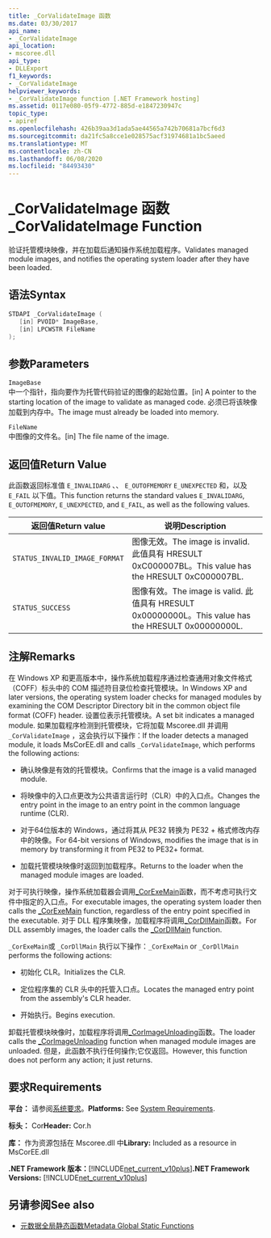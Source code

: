 ```yaml
---
title: _CorValidateImage 函数
ms.date: 03/30/2017
api_name:
- _CorValidateImage
api_location:
- mscoree.dll
api_type:
- DLLExport
f1_keywords:
- _CorValidateImage
helpviewer_keywords:
- _CorValidateImage function [.NET Framework hosting]
ms.assetid: 0117e080-05f9-4772-885d-e1847230947c
topic_type:
- apiref
ms.openlocfilehash: 426b39aa3d1ada5ae44565a742b70681a7bcf6d3
ms.sourcegitcommit: da21fc5a8cce1e028575acf31974681a1bc5aeed
ms.translationtype: MT
ms.contentlocale: zh-CN
ms.lasthandoff: 06/08/2020
ms.locfileid: "84493430"
---
```

# <a name="_corvalidateimage-function"></a><span data-ttu-id="27fc2-102">_CorValidateImage 函数</span><span class="sxs-lookup"><span data-stu-id="27fc2-102">_CorValidateImage Function</span></span>
<span data-ttu-id="27fc2-103">验证托管模块映像，并在加载后通知操作系统加载程序。</span><span class="sxs-lookup"><span data-stu-id="27fc2-103">Validates managed module images, and notifies the operating system loader after they have been loaded.</span></span>  
  
## <a name="syntax"></a><span data-ttu-id="27fc2-104">语法</span><span class="sxs-lookup"><span data-stu-id="27fc2-104">Syntax</span></span>  
  
```cpp  
STDAPI _CorValidateImage (
   [in] PVOID* ImageBase,  
   [in] LPCWSTR FileName  
);  
```  
  
## <a name="parameters"></a><span data-ttu-id="27fc2-105">参数</span><span class="sxs-lookup"><span data-stu-id="27fc2-105">Parameters</span></span>  
 `ImageBase`  
 <span data-ttu-id="27fc2-106">中一个指针，指向要作为托管代码验证的图像的起始位置。</span><span class="sxs-lookup"><span data-stu-id="27fc2-106">[in] A pointer to the starting location of the image to validate as managed code.</span></span> <span data-ttu-id="27fc2-107">必须已将该映像加载到内存中。</span><span class="sxs-lookup"><span data-stu-id="27fc2-107">The image must already be loaded into memory.</span></span>  
  
 `FileName`  
 <span data-ttu-id="27fc2-108">中图像的文件名。</span><span class="sxs-lookup"><span data-stu-id="27fc2-108">[in] The file name of the image.</span></span>  
  
## <a name="return-value"></a><span data-ttu-id="27fc2-109">返回值</span><span class="sxs-lookup"><span data-stu-id="27fc2-109">Return Value</span></span>  
 <span data-ttu-id="27fc2-110">此函数返回标准值 `E_INVALIDARG` 、、 `E_OUTOFMEMORY` `E_UNEXPECTED` 和，以及 `E_FAIL` 以下值。</span><span class="sxs-lookup"><span data-stu-id="27fc2-110">This function returns the standard values `E_INVALIDARG`, `E_OUTOFMEMORY`, `E_UNEXPECTED`, and `E_FAIL`, as well as the following values.</span></span>  
  
|<span data-ttu-id="27fc2-111">返回值</span><span class="sxs-lookup"><span data-stu-id="27fc2-111">Return value</span></span>|<span data-ttu-id="27fc2-112">说明</span><span class="sxs-lookup"><span data-stu-id="27fc2-112">Description</span></span>|  
|------------------|-----------------|  
|`STATUS_INVALID_IMAGE_FORMAT`|<span data-ttu-id="27fc2-113">图像无效。</span><span class="sxs-lookup"><span data-stu-id="27fc2-113">The image is invalid.</span></span> <span data-ttu-id="27fc2-114">此值具有 HRESULT 0xC000007BL。</span><span class="sxs-lookup"><span data-stu-id="27fc2-114">This value has the HRESULT 0xC000007BL.</span></span>|  
|`STATUS_SUCCESS`|<span data-ttu-id="27fc2-115">图像有效。</span><span class="sxs-lookup"><span data-stu-id="27fc2-115">The image is valid.</span></span> <span data-ttu-id="27fc2-116">此值具有 HRESULT 0x00000000L。</span><span class="sxs-lookup"><span data-stu-id="27fc2-116">This value has the HRESULT 0x00000000L.</span></span>|  
  
## <a name="remarks"></a><span data-ttu-id="27fc2-117">注解</span><span class="sxs-lookup"><span data-stu-id="27fc2-117">Remarks</span></span>  
 <span data-ttu-id="27fc2-118">在 Windows XP 和更高版本中，操作系统加载程序通过检查通用对象文件格式（COFF）标头中的 COM 描述符目录位检查托管模块。</span><span class="sxs-lookup"><span data-stu-id="27fc2-118">In Windows XP and later versions, the operating system loader checks for managed modules by examining the COM Descriptor Directory bit in the common object file format (COFF) header.</span></span> <span data-ttu-id="27fc2-119">设置位表示托管模块。</span><span class="sxs-lookup"><span data-stu-id="27fc2-119">A set bit indicates a managed module.</span></span> <span data-ttu-id="27fc2-120">如果加载程序检测到托管模块，它将加载 Mscoree.dll 并调用 `_CorValidateImage` ，这会执行以下操作：</span><span class="sxs-lookup"><span data-stu-id="27fc2-120">If the loader detects a managed module, it loads MsCorEE.dll and calls `_CorValidateImage`, which performs the following actions:</span></span>  
  
- <span data-ttu-id="27fc2-121">确认映像是有效的托管模块。</span><span class="sxs-lookup"><span data-stu-id="27fc2-121">Confirms that the image is a valid managed module.</span></span>  
  
- <span data-ttu-id="27fc2-122">将映像中的入口点更改为公共语言运行时（CLR）中的入口点。</span><span class="sxs-lookup"><span data-stu-id="27fc2-122">Changes the entry point in the image to an entry point in the common language runtime (CLR).</span></span>  
  
- <span data-ttu-id="27fc2-123">对于64位版本的 Windows，通过将其从 PE32 转换为 PE32 + 格式修改内存中的映像。</span><span class="sxs-lookup"><span data-stu-id="27fc2-123">For 64-bit versions of Windows, modifies the image that is in memory by transforming it from PE32 to PE32+ format.</span></span>  
  
- <span data-ttu-id="27fc2-124">加载托管模块映像时返回到加载程序。</span><span class="sxs-lookup"><span data-stu-id="27fc2-124">Returns to the loader when the managed module images are loaded.</span></span>  
  
 <span data-ttu-id="27fc2-125">对于可执行映像，操作系统加载器会调用[_CorExeMain](corexemain-function.md)函数，而不考虑可执行文件中指定的入口点。</span><span class="sxs-lookup"><span data-stu-id="27fc2-125">For executable images, the operating system loader then calls the [_CorExeMain](corexemain-function.md) function, regardless of the entry point specified in the executable.</span></span> <span data-ttu-id="27fc2-126">对于 DLL 程序集映像，加载程序将调用[_CorDllMain](cordllmain-function.md)函数。</span><span class="sxs-lookup"><span data-stu-id="27fc2-126">For DLL assembly images, the loader calls the [_CorDllMain](cordllmain-function.md) function.</span></span>  
  
 <span data-ttu-id="27fc2-127">`_CorExeMain`或 `_CorDllMain` 执行以下操作：</span><span class="sxs-lookup"><span data-stu-id="27fc2-127">`_CorExeMain` or `_CorDllMain` performs the following actions:</span></span>  
  
- <span data-ttu-id="27fc2-128">初始化 CLR。</span><span class="sxs-lookup"><span data-stu-id="27fc2-128">Initializes the CLR.</span></span>  
  
- <span data-ttu-id="27fc2-129">定位程序集的 CLR 头中的托管入口点。</span><span class="sxs-lookup"><span data-stu-id="27fc2-129">Locates the managed entry point from the assembly's CLR header.</span></span>  
  
- <span data-ttu-id="27fc2-130">开始执行。</span><span class="sxs-lookup"><span data-stu-id="27fc2-130">Begins execution.</span></span>  
  
 <span data-ttu-id="27fc2-131">卸载托管模块映像时，加载程序将调用[_CorImageUnloading](corimageunloading-function.md)函数。</span><span class="sxs-lookup"><span data-stu-id="27fc2-131">The loader calls the [_CorImageUnloading](corimageunloading-function.md) function when managed module images are unloaded.</span></span> <span data-ttu-id="27fc2-132">但是，此函数不执行任何操作;它仅返回。</span><span class="sxs-lookup"><span data-stu-id="27fc2-132">However, this function does not perform any action; it just returns.</span></span>  
  
## <a name="requirements"></a><span data-ttu-id="27fc2-133">要求</span><span class="sxs-lookup"><span data-stu-id="27fc2-133">Requirements</span></span>  
 <span data-ttu-id="27fc2-134">**平台：** 请参阅[系统要求](../../get-started/system-requirements.md)。</span><span class="sxs-lookup"><span data-stu-id="27fc2-134">**Platforms:** See [System Requirements](../../get-started/system-requirements.md).</span></span>  
  
 <span data-ttu-id="27fc2-135">**标头：** Cor</span><span class="sxs-lookup"><span data-stu-id="27fc2-135">**Header:** Cor.h</span></span>  
  
 <span data-ttu-id="27fc2-136">**库：** 作为资源包括在 Mscoree.dll 中</span><span class="sxs-lookup"><span data-stu-id="27fc2-136">**Library:** Included as a resource in MsCorEE.dll</span></span>  
  
 <span data-ttu-id="27fc2-137">**.NET Framework 版本：**[!INCLUDE[net_current_v10plus](../../../../includes/net-current-v10plus-md.md)]</span><span class="sxs-lookup"><span data-stu-id="27fc2-137">**.NET Framework Versions:** [!INCLUDE[net_current_v10plus](../../../../includes/net-current-v10plus-md.md)]</span></span>  
  
## <a name="see-also"></a><span data-ttu-id="27fc2-138">另请参阅</span><span class="sxs-lookup"><span data-stu-id="27fc2-138">See also</span></span>

- [<span data-ttu-id="27fc2-139">元数据全局静态函数</span><span class="sxs-lookup"><span data-stu-id="27fc2-139">Metadata Global Static Functions</span></span>](../metadata/metadata-global-static-functions.md)

